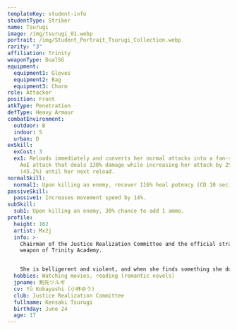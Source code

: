 ```yaml
---
templateKey: student-info
studentType: Striker
name: Tsurugi
image: /img/tsurugi_01.webp
portrait: /img/Student_Portrait_Tsurugi_Collection.webp
rarity: "3"
affiliation: Trinity
weaponType: DualSG
equipment:
  equipment1: Gloves
  equipment2: Bag
  equipment3: Charm
role: Attacker
position: Front
atkType: Penetration
defType: Heavy Armour
combatEnvironment:
  outdoor: B
  indoor: S
  urban: D
exSkill:
  exCost: 3
  ex1: Reloads immediately and converts her normal attacks into a fan-shaped
    AoE attack that deals 138% damage while increasing her attack by 25.8%
    (45.2%) until her next reload.
normalSkill:
  normal1: Upon killing an enemy, recover 116% heal potency (CD 10 sec).
passiveSkill:
  passive1: Increases movement speed by 14%.
subSkill:
  sub1: Upon killing an enemy, 30% chance to add 1 ammo.
profile:
  height: 162
  artist: Mx2j
  info: >-
    Chairman of the Justice Realization Committee and the official strategic
    weapon of Trinity Academy.


    She is belligerent and violent, and when she finds something she doesn't like, she destroys it before thinking about it. Thanks to Hasumi, the vice-chairperson, the Justice Realization Committee is barely under control. Tsurugi is an uncontrollable mad dog, but in front of her teacher, she shows a girlish side that can't hide her embarrassment.
  hobbies: Watching movies, reading (romantic novels)
  jpname: 剣先ツルギ
  cv: Yū Kobayashi (小林ゆう)
  club: Justice Realization Committee
  fullname: Kensaki Tsurugi
  birthday: June 24
  age: 17
---
```

